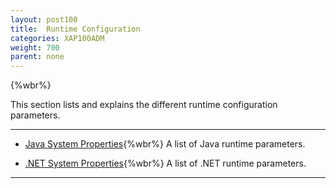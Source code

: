 ```yaml
---
layout: post100
title:  Runtime Configuration
categories: XAP100ADM
weight: 700
parent: none
---
```




{%wbr%}

This section lists and explains the different runtime configuration parameters.


<hr/>

- [Java System Properties](./system-properties-java.html){%wbr%}
A list of Java runtime parameters.


- [.NET System Properties](./system-properties-net.html){%wbr%}
A list of .NET runtime parameters.

<hr/>


